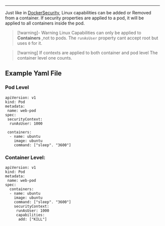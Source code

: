 ****

Just like in [DockerSecurity](CKAD-DockerSecurity.md), Linux capabilities can be added or Removed from a container.
If security properties are applied to a pod, it will be applied to all containers inside the pod. 

>[!warning]- Warning
>Linux Capabilities can only be applied to **Containers** ,not to pods.
>The `runAsUser` property cant accept root but uses `0` for it.

>[!warning] If contexts are applied to both container and pod level
>The container level one counts.

## Example Yaml File

### Pod Level

```
apiVersion: v1
kind: Pod
metadata:
 name: web-pod
spec:
 securityContext:
  runAsUser: 1000

 containers:
  - name: ubuntu
    image: ubuntu
    command: ["sleep". "3600"]
```

### Container Level:

```
apiVersion: v1
kind: Pod
metadata:
 name: web-pod
spec:
  containers:
  - name: ubuntu
    image: ubuntu
    command: ["sleep". "3600"]
    securityContext:
     runAsUser: 1000
     capabilities:
      add: ["KILL"]
```
